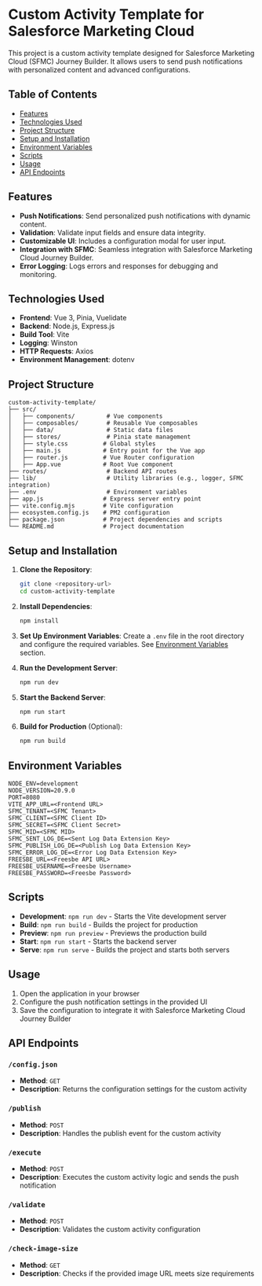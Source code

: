 # Custom Activity Template for Salesforce Marketing Cloud

This project is a custom activity template designed for Salesforce Marketing Cloud (SFMC) Journey Builder. It allows users to send push notifications with personalized content and advanced configurations.

## Table of Contents

- [Features](#features)
- [Technologies Used](#technologies-used)
- [Project Structure](#project-structure)
- [Setup and Installation](#setup-and-installation)
- [Environment Variables](#environment-variables)
- [Scripts](#scripts)
- [Usage](#usage)
- [API Endpoints](#api-endpoints)

## Features

- **Push Notifications**: Send personalized push notifications with dynamic content.
- **Validation**: Validate input fields and ensure data integrity.
- **Customizable UI**: Includes a configuration modal for user input.
- **Integration with SFMC**: Seamless integration with Salesforce Marketing Cloud Journey Builder.
- **Error Logging**: Logs errors and responses for debugging and monitoring.

## Technologies Used

- **Frontend**: Vue 3, Pinia, Vuelidate
- **Backend**: Node.js, Express.js
- **Build Tool**: Vite
- **Logging**: Winston
- **HTTP Requests**: Axios
- **Environment Management**: dotenv

## Project Structure

```plaintext
custom-activity-template/
├── src/
│   ├── components/         # Vue components
│   ├── composables/        # Reusable Vue composables
│   ├── data/               # Static data files
│   ├── stores/             # Pinia state management
│   ├── style.css          # Global styles
│   ├── main.js            # Entry point for the Vue app
│   ├── router.js          # Vue Router configuration
│   ├── App.vue            # Root Vue component
├── routes/                 # Backend API routes
├── lib/                    # Utility libraries (e.g., logger, SFMC integration)
├── .env                    # Environment variables
├── app.js                 # Express server entry point
├── vite.config.mjs        # Vite configuration
├── ecosystem.config.js    # PM2 configuration
├── package.json           # Project dependencies and scripts
└── README.md              # Project documentation
```

## Setup and Installation

1. **Clone the Repository**:

   ```bash
   git clone <repository-url>
   cd custom-activity-template
   ```

2. **Install Dependencies**:

   ```bash
   npm install
   ```

3. **Set Up Environment Variables**:
   Create a `.env` file in the root directory and configure the required variables. See [Environment Variables](#environment-variables) section.

4. **Run the Development Server**:

   ```bash
   npm run dev
   ```

5. **Start the Backend Server**:

   ```bash
   npm run start
   ```

6. **Build for Production** (Optional):
   ```bash
   npm run build
   ```

## Environment Variables

```plaintext
NODE_ENV=development
NODE_VERSION=20.9.0
PORT=8080
VITE_APP_URL=<Frontend URL>
SFMC_TENANT=<SFMC Tenant>
SFMC_CLIENT=<SFMC Client ID>
SFMC_SECRET=<SFMC Client Secret>
SFMC_MID=<SFMC MID>
SFMC_SENT_LOG_DE=<Sent Log Data Extension Key>
SFMC_PUBLISH_LOG_DE=<Publish Log Data Extension Key>
SFMC_ERROR_LOG_DE=<Error Log Data Extension Key>
FREESBE_URL=<Freesbe API URL>
FREESBE_USERNAME=<Freesbe Username>
FREESBE_PASSWORD=<Freesbe Password>
```

## Scripts

- **Development**: `npm run dev` - Starts the Vite development server
- **Build**: `npm run build` - Builds the project for production
- **Preview**: `npm run preview` - Previews the production build
- **Start**: `npm run start` - Starts the backend server
- **Serve**: `npm run serve` - Builds the project and starts both servers

## Usage

1. Open the application in your browser
2. Configure the push notification settings in the provided UI
3. Save the configuration to integrate it with Salesforce Marketing Cloud Journey Builder

## API Endpoints

### `/config.json`

- **Method**: `GET`
- **Description**: Returns the configuration settings for the custom activity

### `/publish`

- **Method**: `POST`
- **Description**: Handles the publish event for the custom activity

### `/execute`

- **Method**: `POST`
- **Description**: Executes the custom activity logic and sends the push notification

### `/validate`

- **Method**: `POST`
- **Description**: Validates the custom activity configuration

### `/check-image-size`

- **Method**: `GET`
- **Description**: Checks if the provided image URL meets size requirements

